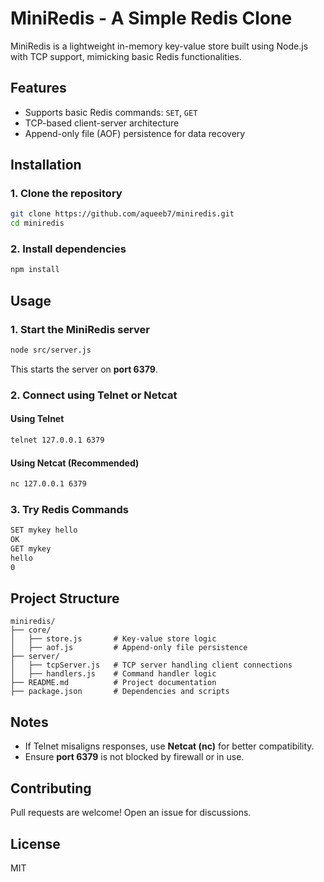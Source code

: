 # MiniRedis - A Simple Redis Clone

MiniRedis is a lightweight in-memory key-value store built using Node.js with TCP support, mimicking basic Redis functionalities.

## Features

- Supports basic Redis commands: `SET`, `GET`
- TCP-based client-server architecture
- Append-only file (AOF) persistence for data recovery

## Installation

### 1. Clone the repository

```sh
git clone https://github.com/aqueeb7/miniredis.git
cd miniredis
```

### 2. Install dependencies

```sh
npm install
```

## Usage

### 1. Start the MiniRedis server

```sh
node src/server.js
```

This starts the server on **port 6379**.

### 2. Connect using Telnet or Netcat

#### Using Telnet

```sh
telnet 127.0.0.1 6379
```

#### Using Netcat (Recommended)

```sh
nc 127.0.0.1 6379
```

### 3. Try Redis Commands

```sh
SET mykey hello
OK
GET mykey
hello
0
```

## Project Structure

```
miniredis/
├── core/
│   ├── store.js       # Key-value store logic
│   ├── aof.js         # Append-only file persistence
├── server/
│   ├── tcpServer.js   # TCP server handling client connections
│   ├── handlers.js    # Command handler logic
├── README.md          # Project documentation
├── package.json       # Dependencies and scripts
```

## Notes

- If Telnet misaligns responses, use **Netcat (nc)** for better compatibility.
- Ensure **port 6379** is not blocked by firewall or in use.

## Contributing

Pull requests are welcome! Open an issue for discussions.

## License

MIT

